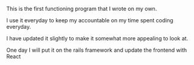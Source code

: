 This is the first functioning program that I wrote on my own.

I use it everyday to keep my accountable on my time spent coding everyday.

I have updated it slightly to make it somewhat more appealing to look at.  

One day I will put it on the rails framework and update the frontend with React 
